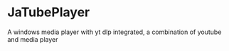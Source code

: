 # JaTubePlayer
A windows media player with yt dlp integrated, a combination of youtube and media player
